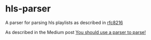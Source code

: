 # hls-parser

A parser for parsing hls playlists as described in [rfc8216](https://tools.ietf.org/html/rfc8216)

As described in the Medium post [You should use a parser to parse!](http://www.medium.com/git)
